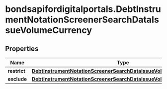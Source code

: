 # bondsapifordigitalportals.DebtInstrumentNotationScreenerSearchDataIssueVolumeCurrency

## Properties

Name | Type | Description | Notes
------------ | ------------- | ------------- | -------------
**restrict** | [**DebtInstrumentNotationScreenerSearchDataIssueVolumeCurrencyRestrict**](DebtInstrumentNotationScreenerSearchDataIssueVolumeCurrencyRestrict.md) |  | [optional] 
**exclude** | [**DebtInstrumentNotationScreenerSearchDataIssueVolumeCurrencyExclude**](DebtInstrumentNotationScreenerSearchDataIssueVolumeCurrencyExclude.md) |  | [optional] 


